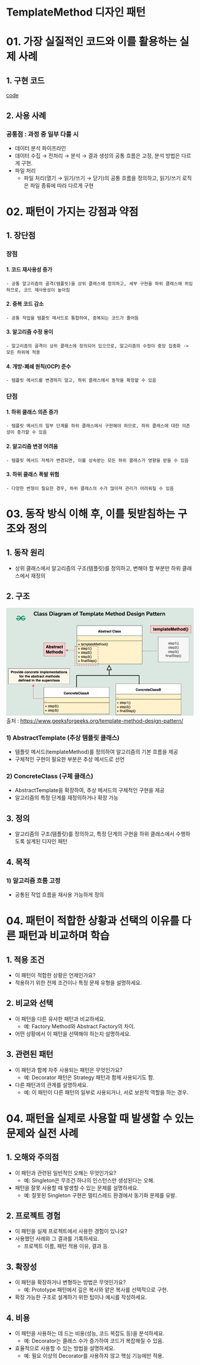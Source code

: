 # TemplateMethod 디자인 패턴

# 01. 가장 실질적인 코드와 이를 활용하는 실제 사례

## 1. 구현 코드
[code](code)

## 2. 사용 사례
### 공통점 : 과정 중 일부 다를 시 


-  데이터 분석 파이프라인
  - 데이터 수집 → 전처리 → 분석 → 결과 생성의 공통 흐름은 고정, 분석 방법은 다르게 구현.
- 파일 처리
  - 파일 처리(열기 → 읽기/쓰기 → 닫기)의 공통 흐름을 정의하고, 읽기/쓰기 로직은 파일 종류에 따라 다르게 구현



# 02.  패턴이 가지는 강점과 약점

## 1. 장단점
### 장점
#### 1. 코드 재사용성 증가
    - 공통 알고리즘의 골격(템플릿)을 상위 클래스에 정의하고, 세부 구현을 하위 클래스에 위임하므로, 코드 재사용성이 높아짐 
#### 2. 중복 코드 감소
    - 공통 작업을 템플릿 메서드로 통합하여, 중복되는 코드가 줄어듬
#### 3. 알고리즘 수정 용이
    - 알고리즘의 골격이 상위 클래스에 정의되어 있으므로, 알고리즘의 수정이 중앙 집중화 -> 모든 하위에 적용 
#### 4. 개방-폐쇄 원칙(OCP) 준수
    - 템플릿 메서드를 변경하지 않고, 하위 클래스에서 동작을 확장할 수 있음 

### 단점 
#### 1. 하위 클래스 의존 증가
    - 템플릿 메서드의 일부 단계를 하위 클래스에서 구현해야 하므로, 하위 클래스에 대한 의존성이 증가할 수 있음 
#### 2. 알고리즘 변경 어려움
    - 템플릿 메서드 자체가 변경되면, 이를 상속받는 모든 하위 클래스가 영향을 받을 수 있음 
#### 3. 하위 클래스 폭발 위험
    - 다양한 변형이 필요한 경우, 하위 클래스의 수가 많아져 관리가 어려워질 수 있음


# 03. 동작 방식 이해 후, 이를 뒷받침하는 구조와 정의


## 1. 동작 원리
- 상위 클래스에서 알고리즘의 구조(템플릿)를 정의하고, 변해야 할 부분만 하위 클래스에서 재정의


## 2. 구조
![img.png](img.png)
출처 :  https://www.geeksforgeeks.org/template-method-design-pattern/

### 1) AbstractTemplate (추상 템플릿 클래스)
- 템플릿 메서드(templateMethod)를 정의하여 알고리즘의 기본 흐름을 제공
- 구체적인 구현이 필요한 부분은 추상 메서드로 선언

### 2) ConcreteClass (구체 클래스)
- AbstractTemplate을 확장하여, 추상 메서드의 구체적인 구현을 제공
- 알고리즘의 특정 단계를 재정의하거나 확장 가능


## 3. 정의
-  알고리즘의 구조(템플릿)를 정의하고, 특정 단계의 구현을 하위 클래스에서 수행하도록 설계된 디자인 패턴

## 4. 목적
### 1) 알고리즘 흐름 고정
- 공통된 작업 흐름을 재사용 가능하게 정의


# 04.  패턴이 적합한 상황과 선택의 이유를 다른 패턴과 비교하며 학습


## 1. 적용 조건
- 이 패턴이 적합한 상황은 언제인가요?
- 적용하기 위한 전제 조건이나 특정 문제 유형을 설명하세요.

## 2. 비교와 선택
- 이 패턴을 다른 유사한 패턴과 비교하세요.
  - 예: Factory Method와 Abstract Factory의 차이.
- 어떤 상황에서 이 패턴을 선택해야 하는지 설명하세요.


## 3. 관련된 패턴
- 이 패턴과 함께 자주 사용되는 패턴은 무엇인가요?
  - 예: Decorator 패턴은 Strategy 패턴과 함께 사용되기도 함.
- 다른 패턴과의 관계를 설명하세요.
  - 예: 이 패턴이 다른 패턴의 일부로 사용되거나, 서로 보완적 역할을 하는 경우.


# 04.  패턴을 실제로 사용할 때 발생할 수 있는 문제와 실전 사례

## 1. 오해와 주의점
- 이 패턴과 관련된 일반적인 오해는 무엇인가요?
  - 예: Singleton은 무조건 하나의 인스턴스만 생성된다는 오해.
- 패턴을 잘못 사용할 때 발생할 수 있는 문제를 설명하세요.
  - 예: 잘못된 Singleton 구현은 멀티스레드 환경에서 동기화 문제를 유발.



## 2. 프로젝트 경험
- 이 패턴을 실제 프로젝트에서 사용한 경험이 있나요?
- 사용했던 사례와 그 결과를 기록하세요.
  - 프로젝트 이름, 패턴 적용 이유, 결과 등.



## 3. 확장성
- 이 패턴을 확장하거나 변형하는 방법은 무엇인가요?
  - 예: Prototype 패턴에서 깊은 복사와 얕은 복사를 선택적으로 구현.
- 확장 가능한 구조로 설계하기 위한 팁이나 예시를 작성하세요.



## 4. 비용
- 이 패턴을 사용하는 데 드는 비용(성능, 코드 복잡도 등)을 분석하세요.
  - 예: Decorator는 클래스 수가 증가하여 코드가 복잡해질 수 있음.
- 효율적으로 사용할 수 있는 방법을 설명하세요.
  - 예: 필요 이상의 Decorator를 사용하지 않고 핵심 기능에만 적용.